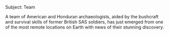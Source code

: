 Subject: Team

A team of American and Honduran archaeologists, aided by the bushcraft and survival skills of former British SAS soldiers, has just emerged from one of the most remote locations on Earth with news of their stunning discovery.
